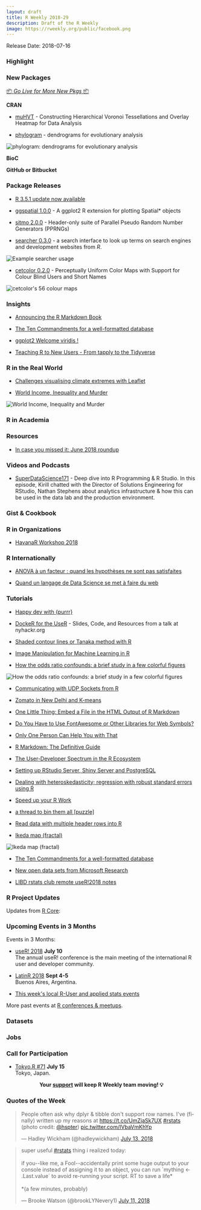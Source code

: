 ```yaml
---
layout: draft
title: R Weekly 2018-29
description: Draft of the R Weekly
image: https://rweekly.org/public/facebook.png
---
```


Release Date: 2018-07-16

###  Highlight


###  New Packages

<p class="added-hostname"><a href="https://rweekly.org/live" target="_blank" class="externalLink">📦 <i>Go Live for More New Pkgs</i> 📦</a></p>

**CRAN**

+ [muHVT](https://cran.r-project.org/web/packages/muHVT/index.html) - Constructing Hierarchical Voronoi Tessellations and Overlay Heatmap for Data Analysis

+ [phylogram](https://ropensci.org/technotes/2018/07/12/phylogram/) - dendrograms for evolutionary analysis

![phylogram: dendrograms for evolutionary analysis](https://d33wubrfki0l68.cloudfront.net/c8a2a94543807bb2faf0583ce46ddd297e5a22bb/aab46/img/blog-images/2018-07-12-phylogram/unnamed-chunk-8-1.png)

**BioC**


**GitHub or Bitbucket**



### Package Releases

+ [R 3.5.1 update now available ](http://blog.revolutionanalytics.com/2018/07/r-351-update-now-available-.html)


+ [ggspatial 1.0.0](https://github.com/paleolimbot/ggspatial) - A ggplot2 R extension for plotting Spatial* objects

+ [sitmo 2.0.0](http://thecoatlessprofessor.com/software-releases/sitmo-v2.0.0-released/) - Header-only suite of Parallel Pseudo Random Number Generators (PPRNGs)

+ [searcher 0.3.0](http://thecoatlessprofessor.com/software-releases/searcher-v0.0.3-released/) - a search interface to look up terms on search engines and development websites from _R_.

![Example `searcher` usage](https://raw.githubusercontent.com/rweekly/image/master/2018/searchr.gif)

+ [cetcolor 0.2.0](http://thecoatlessprofessor.com/software-releases/cetcolor-v0.2.0-released-cet-perceptually-uniform-color-maps-with-support-for-colour-blind-users-and-short-names/) - Perceptually Uniform Color Maps with Support for Colour Blind Users and Short Names

![cetcolor's 56 colour maps](https://raw.githubusercontent.com/rweekly/image/master/2018/colordemo-1.png)


### Insights

+ [Announcing the R Markdown Book](https://blog.rstudio.com/2018/07/13/announcing-the-r-markdown-book/)

+ [The Ten Commandments for a well-formatted database](https://rtask.thinkr.fr/blog/the-ten-commandments-for-a-well-formatted-database/)

+ [ggplot2 Welcome viridis !](https://rtask.thinkr.fr/blog/ggplot2-welcome-viridis/)

+ [Teaching R to New Users - From tapply to the Tidyverse](https://simplystatistics.org/2018/07/12/use-r-keynote-2018/)

### R in the Real World

+ [Challenges visualising climate extremes with Leaflet](https://medium.com/@rensa/challenges-visualising-climate-extremes-with-leaflet-7a407162d75f)

+ [World Income, Inequality and Murder](http://staff.math.su.se/hoehle/blog/2018/07/09/gini.html)

![World Income, Inequality and Murder](https://raw.githubusercontent.com/rweekly/image/master/2018/MURDERGINIPLOT.png)

###  R in Academia



###  Resources

+ [In case you missed it: June 2018 roundup](http://blog.revolutionanalytics.com/2018/07/in-case-you-missed-it-june-2018-roundup.html)


###  Videos and Podcasts

+ [SuperDataScience171](https://soundcloud.com/superdatascience/sds-171-deep-dive-into-r-programming-r-studio) - Deep dive into R Programming & R Studio. In this episode, Kirill chatted with the Director of Solutions Engineering for RStudio, Nathan Stephens about analytics infrastructure & how this can be used in the data lab and the production environment.


### Gist & Cookbook




###  R in Organizations

+ [HavanaR Workshop 2018](http://forwards.github.io/blog/2018/07/07/havanar/)

### R Internationally

+ [ANOVA à un facteur : quand les hypothèses ne sont pas satisfaites](https://statistique-et-logiciel-r.com/anova-a-un-facteur-quand-les-hypotheses-ne-sont-pas-satisfaites/?platform=hootsuite)

+ [Quand un langage de Data Science se met à faire du web](https://www.youtube.com/watch?v=8aRmY3A6raU)

###  Tutorials

+ [Happy dev with {purrr}](https://colinfay.me/happy-dev-purrr/)

+ [DockeR for the UseR](https://github.com/noamross/nyhackr-docker-talk) - Slides, Code, and Resources from a talk at nyhackr.org

+ [Shaded contour lines or Tanaka method with R](https://rgeomatic.hypotheses.org/1536)

+ [Image Manipulation for Machine Learning in R](https://heartbeat.fritz.ai/image-manipulation-for-machine-learning-in-r-ff2b92069fef)

+ [How the odds ratio confounds: a brief study in a few colorful figures](https://www.rdatagen.net/post/log-odds/)

![How the odds ratio confounds: a brief study in a few colorful figures](https://www.rdatagen.net/post/2018-07-10-odds-ratio_files/figure-html/unnamed-chunk-5-1.png)

+ [Communicating with UDP Sockets from R](http://unconj.ca/blog/udp-sockets-in-r.html)

+ [Zomato in New Delhi and K-means](https://pradeepadhokshaja.wordpress.com/2018/06/25/zomato-in-new-delhi-and-k-means/)

+ [One Little Thing: Embed a File in the HTML Output of R Markdown](https://yihui.name/en/2018/07/embed-file/)

+ [Do You Have to Use FontAwesome or Other Libraries for Web Symbols?](https://yihui.name/en/2018/07/character-entity/)

+ [Only One Person Can Help You with That](https://yihui.name/en/2018/07/single-driver/)

+ [R Markdown: The Definitive Guide](https://yihui.name/en/2018/07/r-markdown-book/)

+ [The User-Developer Spectrum in the R Ecosystem](https://yihui.name/en/2018/07/user-developer/)


+ [Setting up RStudio Server, Shiny Server and PostgreSQL](http://freerangestats.info/blog/2018/07/07/twitter-monitor)


+ [Dealing with heteroskedasticity; regression with robust standard errors using R](http://www.brodrigues.co/blog/2018-07-08-rob_stderr/)

+ [Speed up your R Work](http://www.win-vector.com/blog/2018/07/speed-up-your-r-work/)

+ [a thread to bin them all [puzzle]](https://xianblog.wordpress.com/2018/07/09/a-thread-to-bin-them-all-puzzle/)

+ [Read data with multiple header rows into R](https://alison.rbind.io/post/read-multiple-header-rows/)

+ [Ikeda map (fractal)](https://coolbutuseless.github.io/2018/07/09/ikeda-map-fractal/)

![Ikeda map (fractal)](https://coolbutuseless.github.io/post/2018-07-08-ikeda-map_files/figure-html/unnamed-chunk-1-1.png)

+ [The Ten Commandments for a well-formatted database](https://rtask.thinkr.fr/blog/the-ten-commandments-for-a-well-formatted-database/)

+ [New open data sets from Microsoft Research](http://blog.revolutionanalytics.com/2018/07/msr-open-data.html)

+ [LIBD rstats club remote useR!2018 notes](http://research.libd.org/rstatsclub/2018/07/13/libd-rstats-club-remote-user-2018-notes/)


<!--<div class="post-more-begin"></div><div class="post-more-end"></div>-->

###  R Project Updates

Updates from [R Core](http://developer.r-project.org/blosxom.cgi/R-devel/NEWS):




###  Upcoming Events in 3 Months

Events in 3 Months:

+ [useR! 2018](https://user2018.r-project.org/) **July 10** <br />
The annual useR! conference is the main meeting of the international R user and developer community.

+ [LatinR 2018](http://latin-r.com/) **Sept 4-5** <br />
Buenos Aires, Argentina.

+ [This week's local R-User and applied stats events](https://community.rstudio.com/c/irl)

More past events at [R conferences & meetups](https://conf.rweekly.org).

### Datasets




### Jobs




###  Call for Participation

+ [Tokyo.R #71](https://tokyor.connpass.com/event/92522/) **July 15**<br /> Tokyo, Japan.

<p class="hide-support added-hostname support-rweekly" style="text-align: center;font-weight: bold;">Your <a class="non-visited externalLink" href="https://www.patreon.com/rweekly" onclick="pas(this)">support</a> will keep R Weekly team moving! 💡</p>

###  Quotes of the Week

<blockquote class="twitter-tweet" data-lang="en"><p lang="en" dir="ltr">People often ask why dplyr &amp; tibble don&#39;t support row names. I&#39;ve (finally) written up my reasons at <a href="https://t.co/UmZjaSk7UX">https://t.co/UmZjaSk7UX</a> <a href="https://twitter.com/hashtag/rstats?src=hash&amp;ref_src=twsrc%5Etfw">#rstats</a> (photo credit: <a href="https://twitter.com/hspter?ref_src=twsrc%5Etfw">@hspter</a>) <a href="https://t.co/IVbaVmKhYp">pic.twitter.com/IVbaVmKhYp</a></p>&mdash; Hadley Wickham (@hadleywickham) <a href="https://twitter.com/hadleywickham/status/1017562721456275456?ref_src=twsrc%5Etfw">July 13, 2018</a></blockquote>

<blockquote class="twitter-tweet" data-lang="en"><p lang="en" dir="ltr">super useful <a href="https://twitter.com/hashtag/rstats?src=hash&amp;ref_src=twsrc%5Etfw">#rstats</a> thing i realized today:<br><br>if you--like me, a Fool--accidentally print some huge output to your console instead of assigning it to an object, you can run `mything &lt;- .Last.value` to avoid re-running your script. RT to save a life*<br><br>*(a few minutes, probably)</p>&mdash; Brooke Watson (@brookLYNevery1) <a href="https://twitter.com/brookLYNevery1/status/1017179442274275335?ref_src=twsrc%5Etfw">July 11, 2018</a></blockquote>

